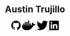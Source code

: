 <span align="center"> 

  # Austin Trujillo 

</span>

<p align="center" >
  <a href="#"; padding:200px>
    <img src="https://github.com/austintrujillo/austintrujillo.github.io/blob/d8a06ec757fb205db644dd62d88dadbc5f9c25ea/static/images/GitHub-Mark-64px.png" height="30">
  </a>
  
  <a href="#">
    <img src="https://github.com/austintrujillo/austintrujillo.github.io/blob/3096a9f4f9390c8c87b19cbe5e025ae3bf566128/static/images/D46FC958-354C-4191-AA8A-12B5C34EBE84.png" height="30">
  </a>
  
  <a href="#">
    <img src="https://github.com/austintrujillo/austintrujillo.github.io/blob/3c4734b972603e713ac14a9539b204b9138a5630/static/images/2021%20Twitter%20logo%20-%20black.png" height="30">
  </a>
  <a href="#">
    <img src="https://github.com/austintrujillo/austintrujillo.github.io/blob/b666170abd0f98a478ff03c3168e8e5d92200aef/static/images/10B76575-9C11-4C18-94D9-60F3A2D220CB.png" height="30">
  </a>
  
</p>


